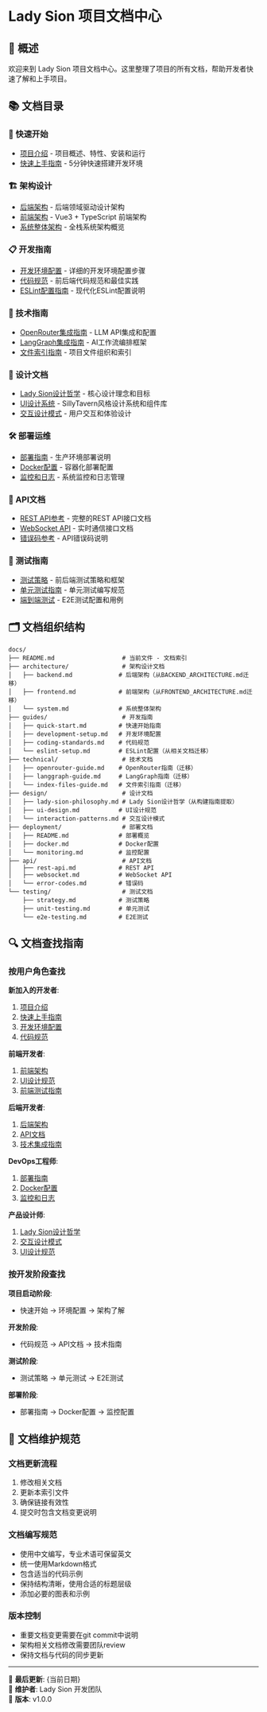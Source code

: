 # Lady Sion 项目文档中心

## 🎯 概述

欢迎来到 Lady Sion 项目文档中心。这里整理了项目的所有文档，帮助开发者快速了解和上手项目。

## 📚 文档目录

### 🚀 快速开始
- [项目介绍](../README.md) - 项目概述、特性、安装和运行
- [快速上手指南](./guides/quick-start.md) - 5分钟快速搭建开发环境

### 🏗️ 架构设计
- [后端架构](./architecture/backend.md) - 后端领域驱动设计架构
- [前端架构](./architecture/frontend.md) - Vue3 + TypeScript 前端架构
- [系统整体架构](./architecture/system.md) - 全栈系统架构概览

### 📋 开发指南
- [开发环境配置](./guides/development-setup.md) - 详细的开发环境配置步骤
- [代码规范](./guides/coding-standards.md) - 前后端代码规范和最佳实践
- [ESLint配置指南](./guides/eslint-setup.md) - 现代化ESLint配置说明

### 🔧 技术指南
- [OpenRouter集成指南](./technical/openrouter-guide.md) - LLM API集成和配置
- [LangGraph集成指南](./technical/langgraph-guide.md) - AI工作流编排框架
- [文件索引指南](./technical/index-files-guide.md) - 项目文件组织和索引

### 🎨 设计文档
- [Lady Sion设计哲学](./design/lady-sion-philosophy.md) - 核心设计理念和目标
- [UI设计系统](./design/ui-design.md) - SillyTavern风格设计系统和组件库
- [交互设计模式](./design/interaction-patterns.md) - 用户交互和体验设计

### 🛠️ 部署运维
- [部署指南](./deployment/README.md) - 生产环境部署说明
- [Docker配置](./deployment/docker.md) - 容器化部署配置
- [监控和日志](./deployment/monitoring.md) - 系统监控和日志管理

### 📖 API文档
- [REST API参考](./api/rest-api.md) - 完整的REST API接口文档
- [WebSocket API](./api/websocket.md) - 实时通信接口文档
- [错误码参考](./api/error-codes.md) - API错误码说明

### 🧪 测试指南
- [测试策略](./testing/strategy.md) - 前后端测试策略和框架
- [单元测试指南](./testing/unit-testing.md) - 单元测试编写规范
- [端到端测试](./testing/e2e-testing.md) - E2E测试配置和用例

## 🗂️ 文档组织结构

```
docs/
├── README.md                   # 当前文件 - 文档索引
├── architecture/               # 架构设计文档
│   ├── backend.md             # 后端架构（从BACKEND_ARCHITECTURE.md迁移）
│   ├── frontend.md            # 前端架构（从FRONTEND_ARCHITECTURE.md迁移）
│   └── system.md              # 系统整体架构
├── guides/                     # 开发指南
│   ├── quick-start.md         # 快速开始指南
│   ├── development-setup.md   # 开发环境配置
│   ├── coding-standards.md    # 代码规范
│   └── eslint-setup.md        # ESLint配置（从相关文档迁移）
├── technical/                  # 技术文档
│   ├── openrouter-guide.md    # OpenRouter指南（迁移）
│   ├── langgraph-guide.md     # LangGraph指南（迁移）
│   └── index-files-guide.md   # 文件索引指南（迁移）
├── design/                     # 设计文档
│   ├── lady-sion-philosophy.md # Lady Sion设计哲学（从构建指南提取）
│   ├── ui-design.md           # UI设计规范
│   └── interaction-patterns.md # 交互设计模式
├── deployment/                 # 部署文档
│   ├── README.md              # 部署概览
│   ├── docker.md              # Docker配置
│   └── monitoring.md          # 监控配置
├── api/                        # API文档
│   ├── rest-api.md            # REST API
│   ├── websocket.md           # WebSocket API
│   └── error-codes.md         # 错误码
└── testing/                    # 测试文档
    ├── strategy.md            # 测试策略
    ├── unit-testing.md        # 单元测试
    └── e2e-testing.md         # E2E测试
```

## 🔍 文档查找指南

### 按用户角色查找

**新加入的开发者**:
1. [项目介绍](../README.md)
2. [快速上手指南](./guides/quick-start.md)
3. [开发环境配置](./guides/development-setup.md)
4. [代码规范](./guides/coding-standards.md)

**前端开发者**:
1. [前端架构](./architecture/frontend.md)
2. [UI设计规范](./design/ui-design.md)
3. [前端测试指南](./testing/unit-testing.md)

**后端开发者**:
1. [后端架构](./architecture/backend.md)
2. [API文档](./api/rest-api.md)
3. [技术集成指南](./technical/)

**DevOps工程师**:
1. [部署指南](./deployment/)
2. [Docker配置](./deployment/docker.md)
3. [监控和日志](./deployment/monitoring.md)

**产品设计师**:
1. [Lady Sion设计哲学](./design/lady-sion-philosophy.md)
2. [交互设计模式](./design/interaction-patterns.md)
3. [UI设计规范](./design/ui-design.md)

### 按开发阶段查找

**项目启动阶段**:
- 快速开始 → 环境配置 → 架构了解

**开发阶段**:
- 代码规范 → API文档 → 技术指南

**测试阶段**:
- 测试策略 → 单元测试 → E2E测试

**部署阶段**:
- 部署指南 → Docker配置 → 监控配置

## 📝 文档维护规范

### 文档更新流程
1. 修改相关文档
2. 更新本索引文件
3. 确保链接有效性
4. 提交时包含文档变更说明

### 文档编写规范
- 使用中文编写，专业术语可保留英文
- 统一使用Markdown格式
- 包含适当的代码示例
- 保持结构清晰，使用合适的标题层级
- 添加必要的图表和示例

### 版本控制
- 重要文档变更需要在git commit中说明
- 架构相关文档修改需要团队review
- 保持文档与代码的同步更新

---

📅 **最后更新**: {当前日期}  
👥 **维护者**: Lady Sion 开发团队  
🔄 **版本**: v1.0.0 